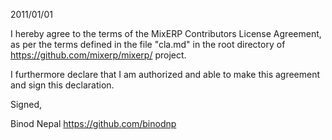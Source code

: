 2011/01/01

I hereby agree to the terms of the MixERP Contributors License
Agreement, as per the terms defined in the file "cla.md" in the root directory 
of https://github.com/mixerp/mixerp/ project.

I furthermore declare that I am authorized and able to make this
agreement and sign this declaration.

Signed,

Binod Nepal
https://github.com/binodnp